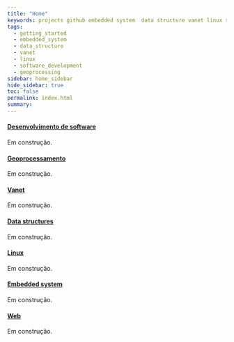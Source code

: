 ```yaml
---
title: "Home"
keywords: projects github embedded system  data structure vanet linux software development geoprocessing
tags: 
  - getting_started
  - embedded_system
  - data_structure
  - vanet
  - linux
  - software_development
  - geoprocessing
sidebar: home_sidebar
hide_sidebar: true
toc: false
permalink: index.html
summary:
---
```


<!-- List -->
<!-- The circle icons use Font Awesome's stacked icon classes. For more information, visit http://fontawesome.io/examples/ -->
<div class="row">
    <!--<div class="col-lg-12">
        <h2 class="page-header">Service List</h2>
    </div>-->
    <div class="col-md-4">
        <div class="media">
            <div class="pull-left">
                <span class="fa-stack fa-2x">
                        <i class="fa fa-circle fa-stack-2x text-primary;color:black"></i>
                        <i class="fa fa-code fa-stack-1x fa-inverse"></i>
                </span>
            </div>
            <div class="media-body">
                <a href="sw_landing_page.html"><h4 class="media-heading">Desenvolvimento de software</h4></a>
                <p>Em construção.</p>
            </div>
        </div>
        <div class="media">
            <div class="pull-left">
                <span class="fa-stack fa-2x">
                        <i class="fa fa-circle fa-stack-2x text-primary;color:black"></i>
                        <i class="fa fa-map fa-stack-1x fa-inverse"></i>
                </span>
            </div>
            <div class="media-body">
                <a href="geo_landing_page.html"><h4 class="media-heading">Geoprocessamento</h4></a>
                <p>Em construção.</p>
            </div>
        </div>
        <div class="media">
            <div class="pull-left">
                <span class="fa-stack fa-2x">
                        <i class="fa fa-circle fa-stack-2x text-primary;color:black"></i>
                        <i class="fa fa-road fa-stack-1x fa-inverse"></i>
                </span>
            </div>
            <div class="media-body">
                <a href="vanet_landing_page.html"><h4 class="media-heading">Vanet</h4></a>
                <p>Em construção.</p>
            </div>
        </div>
    </div>
    <div class="col-md-4">
        <div class="media">
            <div class="pull-left">
                <span class="fa-stack fa-2x">
                        <i class="fa fa-circle fa-stack-2x text-primary;color:black"></i>
                        <i class="fa fa-database fa-stack-1x fa-inverse"></i>
                </span>
            </div>
            <div class="media-body">
                <a href="db_landing_page.html"><h4 class="media-heading">Data structures</h4></a>
                <p>Em construção.</p>
            </div>
        </div>
        <div class="media">
            <div class="pull-left">
                <span class="fa-stack fa-2x">
                        <i class="fa fa-circle fa-stack-2x text-primary;color:black"></i>
                        <i class="fa fa-linux fa-stack-1x fa-inverse"></i>
                </span>
            </div>
            <div class="media-body">
                <a href="linux_landing_page.html"><h4 class="media-heading">Linux</h4></a>
                <p>Em construção.</p>
            </div>
        </div>
        <div class="media">
            <div class="pull-left">
                <span class="fa-stack fa-2x">
                        <i class="fa fa-circle fa-stack-2x text-primary;color:black"></i>
                        <i class="fa fa-microchip fa-stack-1x fa-inverse"></i>
                </span>
            </div>
            <div class="media-body">
                <a href="embedded_landing_page.html"><h4 class="media-heading">Embedded system</h4></a>
                <p>Em construção.</p>
            </div>
        </div>
    </div>
    <div class="col-md-4">
        <div class="media">
            <div class="pull-left">
                <span class="fa-stack fa-2x">
                        <i class="fa fa-circle fa-stack-2x text-primary;color:black"></i>
                        <i class="fa fa-globe fa-stack-1x fa-inverse"></i>
                </span>
            </div>
             <div class="media-body">
                  <a href="web_landing_page.html"><h4 class="media-heading">Web</h4></a>
                  <p>Em construção.</p>
             </div>
        </div>
    </div>
</div>